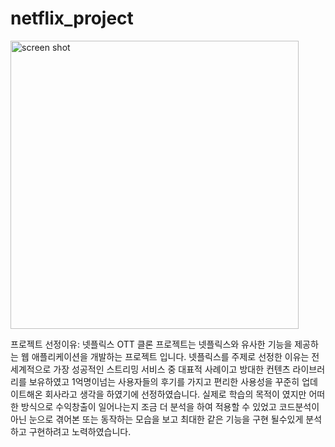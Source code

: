 # netflix_project
<img width="461" alt="screen shot" src="https://github.com/0minyun/netflix_project/assets/125351133/86942fdb-f4b4-44ac-9a16-1c4f2e8be841">

프로젝트 선정이유:
넷플릭스 OTT 클론 프로젝트는 넷플릭스와 유사한 기능을 제공하는 웹 애플리케이션을 개발하는 프로젝트 입니다. 
넷플릭스를 주제로 선정한 이유는 전세계적으로 가장 성공적인 스트리밍 서비스 중 대표적 사례이고 방대한 컨텐츠 라이브러리를 보유하였고 1억명이넘는 사용자들의 후기를 가지고 편리한 사용성을 꾸준히 업데이트해온 회사라고 생각을 하였기에 선정하였습니다.
실제로 학습의 목적이 였지만 어떠한 방식으로 수익창출이 일어나는지 조금 더 분석을 하여 적용할 수 있었고 코드분석이 아닌 눈으로 겪어본 또는 동작하는 모습을 보고 최대한 같은 기능을 구현 될수있게 분석하고 구현하려고 노력하였습니다.

